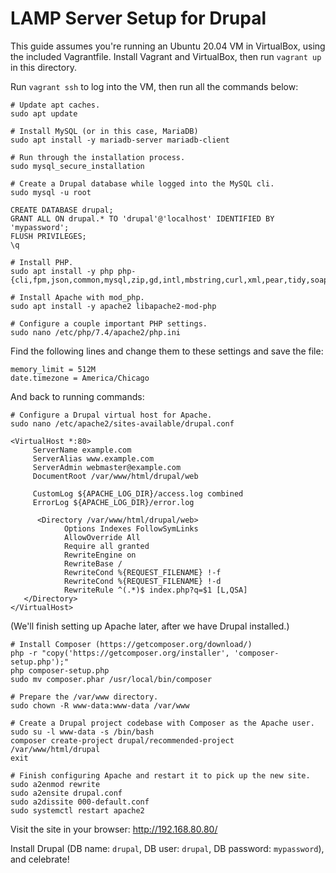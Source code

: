 # LAMP Server Setup for Drupal

This guide assumes you're running an Ubuntu 20.04 VM in VirtualBox, using the included Vagrantfile. Install Vagrant and VirtualBox, then run `vagrant up` in this directory.

Run `vagrant ssh` to log into the VM, then run all the commands below:

```
# Update apt caches.
sudo apt update

# Install MySQL (or in this case, MariaDB)
sudo apt install -y mariadb-server mariadb-client

# Run through the installation process.
sudo mysql_secure_installation

# Create a Drupal database while logged into the MySQL cli.
sudo mysql -u root

CREATE DATABASE drupal;
GRANT ALL ON drupal.* TO 'drupal'@'localhost' IDENTIFIED BY 'mypassword';
FLUSH PRIVILEGES;
\q

# Install PHP.
sudo apt install -y php php-{cli,fpm,json,common,mysql,zip,gd,intl,mbstring,curl,xml,pear,tidy,soap,bcmath,xmlrpc}

# Install Apache with mod_php.
sudo apt install -y apache2 libapache2-mod-php

# Configure a couple important PHP settings.
sudo nano /etc/php/7.4/apache2/php.ini
```

Find the following lines and change them to these settings and save the file:

```
memory_limit = 512M
date.timezone = America/Chicago
```

And back to running commands:

```
# Configure a Drupal virtual host for Apache.
sudo nano /etc/apache2/sites-available/drupal.conf
```

```
<VirtualHost *:80>
     ServerName example.com
     ServerAlias www.example.com
     ServerAdmin webmaster@example.com
     DocumentRoot /var/www/html/drupal/web

     CustomLog ${APACHE_LOG_DIR}/access.log combined
     ErrorLog ${APACHE_LOG_DIR}/error.log

      <Directory /var/www/html/drupal/web>
            Options Indexes FollowSymLinks
            AllowOverride All
            Require all granted
            RewriteEngine on
            RewriteBase /
            RewriteCond %{REQUEST_FILENAME} !-f
            RewriteCond %{REQUEST_FILENAME} !-d
            RewriteRule ^(.*)$ index.php?q=$1 [L,QSA]
   </Directory>
</VirtualHost>
```

(We'll finish setting up Apache later, after we have Drupal installed.)

```
# Install Composer (https://getcomposer.org/download/)
php -r "copy('https://getcomposer.org/installer', 'composer-setup.php');"
php composer-setup.php
sudo mv composer.phar /usr/local/bin/composer

# Prepare the /var/www directory.
sudo chown -R www-data:www-data /var/www

# Create a Drupal project codebase with Composer as the Apache user.
sudo su -l www-data -s /bin/bash
composer create-project drupal/recommended-project /var/www/html/drupal
exit

# Finish configuring Apache and restart it to pick up the new site.
sudo a2enmod rewrite
sudo a2ensite drupal.conf
sudo a2dissite 000-default.conf
sudo systemctl restart apache2
```

Visit the site in your browser: http://192.168.80.80/

Install Drupal (DB name: `drupal`, DB user: `drupal`, DB password: `mypassword`), and celebrate!
